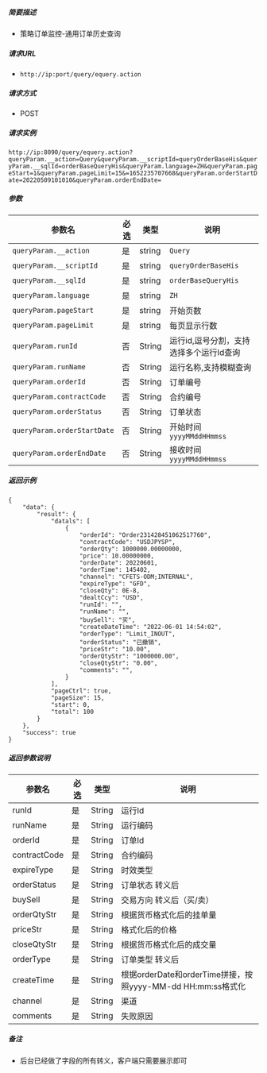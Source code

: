 


##### 简要描述

- 策略订单监控-通用订单历史查询

##### 请求URL
- ` http://ip:port/query/equery.action `
##### 请求方式
- POST

##### 请求实例

` http://ip:8090/query/equery.action?queryParam.__action=Query&queryParam.__scriptId=queryOrderBaseHis&queryParam.__sqlId=orderBaseQueryHis&queryParam.language=ZH&queryParam.pageStart=1&queryParam.pageLimit=15&=1652235707668&queryParam.orderStartDate=20220509101010&queryParam.orderEndDate= `

##### 参数

| 参数名           | 必选 | 类型   | 说明                                    |
| ---------------- | ---- | ------ | --------------------------------------- |
|`queryParam.__action` |是  |string | `Query`  |
|`queryParam.__scriptId` |是  |string | `queryOrderBaseHis` |
|`queryParam.__sqlId`     |是  |string | `orderBaseQueryHis` |
|`queryParam.language`     |是  |string | `ZH` |
|`queryParam.pageStart` |是 |string | 开始页数 |
|`queryParam.pageLimit` |是 |string | 每页显示行数 |
| `queryParam.runId`          | 否   | String | 运行id,逗号分割，支持选择多个运行Id查询 |
| `queryParam.runName`        | 否   | String | 运行名称,支持模糊查询                   |
| `queryParam.orderId`        | 否   | String | 订单编号                                |
| `queryParam.contractCode`   | 否   | String | 合约编号                                |
| `queryParam.orderStatus`    | 否   | String | 订单状态                                |
| `queryParam.orderStartDate` | 否   | String | 开始时间 `yyyyMMddHHmmss`               |
| `queryParam.orderEndDate`   | 否   | String | 接收时间 `yyyyMMddHHmmss`               |

##### 返回示例 

``` 
{
    "data": {
        "result": {
            "datals": [
                {
                    "orderId": "Order231428451062517760",
                    "contractCode": "USDJPYSP",
                    "orderQty": 1000000.00000000,
                    "price": 10.00000000,
                    "orderDate": 20220601,
                    "orderTime": 145402,
                    "channel": "CFETS-ODM;INTERNAL",
                    "expireType": "GFD",
                    "closeQty": 0E-8,
                    "dealtCcy": "USD",
                    "runId": "",
                    "runName": "",
                    "buySell": "买",
                    "createDateTime": "2022-06-01 14:54:02",
                    "orderType": "Limit_INOUT",
                    "orderStatus": "已撤销",
                    "priceStr": "10.00",
                    "orderQtyStr": "1000000.00",
                    "closeQtyStr": "0.00",
                    "comments": "",
                }
            ],
            "pageCtrl": true,
            "pageSize": 15,
            "start": 0,
            "total": 100
        }
    },
    "success": true
}
```

##### 返回参数说明 

| 参数名       | 必选 | 类型   | 说明                                                        |
| ------------ | ---- | ------ | ----------------------------------------------------------- |
| runId        | 是   | String | 运行Id                                                      |
| runName      | 是   | String | 运行编码                                                    |
| orderId      | 是   | String | 订单Id                                                      |
| contractCode | 是   | String | 合约编码                                                    |
| expireType   | 是   | String | 时效类型                                                    |
| orderStatus  | 是   | String | 订单状态 转义后                                             |
| buySell      | 是   | String | 交易方向 转义后（买/卖）                                    |
| orderQtyStr  | 是   | String | 根据货币格式化后的挂单量                                    |
| priceStr     | 是   | String | 格式化后的价格                                              |
| closeQtyStr  | 是   | String | 根据货币格式化后的成交量                                    |
| orderType    | 是   | String | 订单类型 转义后                                             |
| createTime   | 是   | String | 根据orderDate和orderTime拼接，按照yyyy-MM-dd HH:mm:ss格式化 |
| channel      | 是   | String | 渠道                                                        |
| comments     | 是   | String | 失败原因                                                    |

##### 备注 

- 后台已经做了字段的所有转义，客户端只需要展示即可
